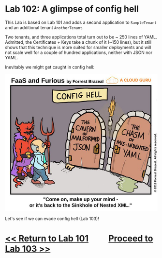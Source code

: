 # Lab 102: A glimpse of config hell

This Lab is based on Lab 101 and adds a second application to `SampleTenant` and an additional tenant `AnotherTenant`.

Two tenants, and three applications total turn out to be ~ 250 lines of YAML. Admitted, the Certificates + Keys take a chunk of it (~150 lines), but it still shows that this technique is more suited for smaller deployments and will not scale well for a couple of hundred applications, neither with JSON nor YAML.

Inevitably we might get caught in config hell:

![config hell](../../cicd/_static/config-hell.jpg "https://faasandfurious.com/44")

Let's see if we can evade config hell (Lab 103)!

# [<< Return to Lab 101](../101) &nbsp;&nbsp;&nbsp;&nbsp;&nbsp;&nbsp;&nbsp;&nbsp; [Proceed to Lab 103 >>](../103)
